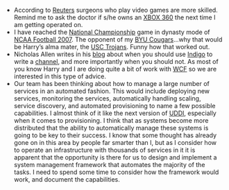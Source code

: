 -   According to
    [Reuters](http://www.alertnet.org/thenews/newsdesk/N2J303978.htm)
    surgeons who play video games are more skilled. Remind me to ask the
    doctor if s/he owns an [XBOX 360](http://www.xbox.com/en-US/) the
    next time I am getting operated on.
-   I have reached the [National
    Championship](http://www.bcsfootball.org/bcsfootball/) game in
    dynasty mode of [NCAA Football
    2007](http://www.easports.com/ncaa07/). The opponent of my [BYU
    Cougars](http://www.byucougars.com/football/)…why that would be
    Harry’s alma mater, the [USC
    Trojans](http://usctrojans.cstv.com/sports/m-footbl/usc-m-footbl-body.html).
    Funny how that worked out.
-   Nicholas Allen writes in his
    [blog](http://blogs.msdn.com/drnick/default.aspx) about when you
    should use
    [Indigo](http://msdn2.microsoft.com/en-us/netframework/aa663324.aspx)
    to write a
    [channel](http://blogs.msdn.com/drnick/archive/2007/02/20/when-to-write-a-channel.aspx),
    and more importantly when you should not. As most of you know Harry
    and I are doing quite a bit of work with
    [WCF](http://msdn2.microsoft.com/en-us/netframework/aa663324.aspx)
    so we are interested in this type of advice.
-   Our team has been thinking about how to manage a large number of
    services in an automated fashion. This would include deploying new
    services, monitoring the services, automatically handling scaling,
    service discovery, and automated provisioning to name a few possible
    capabilities. I almost think of it like the next version of
    [UDDI](http://www.uddi.org/), especially when it comes to
    provisioning. I think that as systems become more distributed that
    the ability to automatically manage these systems is going to be key
    to their success. I know that some thought has already gone on in
    this area by people far smarter than I, but as I consider how to
    operate an infrastructure with thousands of services in it it is
    apparent that the opportunity is there for us to design and
    implement a system management framework that automates the majority
    of the tasks. I need to spend some time to consider how the
    framework would work, and document the capabilities.

